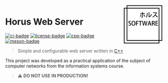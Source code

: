 <!-- Horus Web Server -->

<!-- Logo -->
<img src=".github/logo.png" align="right" width="129"/>

<!-- Title -->
# Horus Web Server
[![ci-badge]][ci-url] [![license-badge]][license-url] [![cpp-badge]][cpp-url] [![meson-badge]][meson-url]
<!-- Short Description -->
> Simple and configurable web server written in [C++][cpp-url]

<!-- Description -->
This project was developed as a practical application of the subject of computer networks from the information systems course.

<!-- Disclaimer -->
> :warning: **DO NOT USE IN PRODUCTION!**

<!-- Links -->
[ci-url]: https://github.com/thiago-rezende/horus-web-server/actions
[license-url]: https://opensource.org/licenses/BSD-3-Clause
[cpp-url]: https://en.cppreference.com/w/cpp
[meson-url]: https://mesonbuild.com/

<!-- Badges -->
[license-badge]: https://img.shields.io/badge/license-BSD--3--Clause-informational?style=flat-square
[meson-badge]: https://img.shields.io/badge/Meson-0.54.0-blueviolet.svg?style=flat-square
[cpp-badge]: https://img.shields.io/badge/C++-17-orange.svg?style=flat-square
[ci-badge]: https://img.shields.io/github/workflow/status/thiago-rezende/horus-web-server/ci?label=CI&style=flat-square
